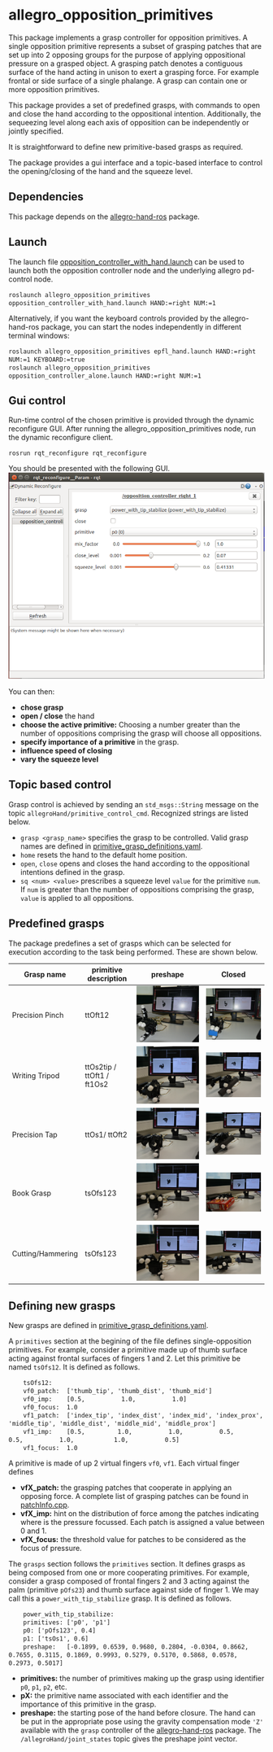 allegro_opposition_primitives
=============================
This package implements a grasp controller for opposition primitives. A single opposition primitive represents a subset of grasping patches that are set up into 2 opposing groups for the purpose of applying oppositional pressure on a grasped object. A grasping patch denotes a contiguous surface of the hand acting in unison to exert a grasping force. For example frontal or side surface of a single phalange. A grasp can contain one or more opposition primitives.

This package provides a set of predefined grasps, with commands to open and close the hand according to the oppositional intention. Additionally, the sequeezing level along each axis of opposition can be independently or jointly specified.

It is straightforward to define new primitive-based grasps as required.

The package provides a gui interface and a topic-based interface to control the opening/closing of the hand and the squeeze level.

Dependencies
------------

This package depends on the [allegro-hand-ros][1] package. 

[1]: https://github.com/felixduvallet/allegro-hand-ros


Launch
------

The launch file [opposition_controller_with_hand.launch](launch/opposition_controller_with_hand.launch) can be used to launch both the opposition controller node and the underlying allegro pd-control node.

	roslaunch allegro_opposition_primitives opposition_controller_with_hand.launch HAND:=right NUM:=1

Alternatively, if you want the keyboard controls provided by the allegro-hand-ros package, you can start the nodes independently in different terminal windows:

	roslaunch allegro_opposition_primitives epfl_hand.launch HAND:=right NUM:=1 KEYBOARD:=true
	roslaunch allegro_opposition_primitives opposition_controller_alone.launch HAND:=right NUM:=1


Gui control
-----------
Run-time control of the chosen primitive is provided through the dynamic reconfigure GUI. After running the allegro_opposition_primitives node, run the dynamic reconfigure client. 

	rosrun rqt_reconfigure rqt_reconfigure 

You should be presented with the following GUI.
![alt tag](img/dyn_reconfig_gui.png)

You can then:
- **chose grasp**
- **open / close** the hand
- **choose the active primitive:** Choosing a number greater than the number of oppositions comprising the grasp will choose all oppositions.
- **specify importance of a primitive** in the grasp.
- **influence speed of closing**
- **vary the squeeze level** 


Topic based control
--------------------
Grasp control is achieved by sending an `std_msgs::String` message on the topic `allegroHand/primitive_control_cmd`. Recognized strings are listed below.
- `grasp <grasp_name>` specifies the grasp to be controlled. Valid grasp names are defined in [primitive_grasp_definitions.yaml](parameters/primitive_grasp_definitions.yaml).
- `home` resets the hand to the default home position. 
- `open`, `close` opens and closes the hand according to the oppositional intentions defined in the grasp.
- `sq <num> <value>` prescribes a squeeze level `value` for the primitive `num`. If `num` is greater than the number of oppositions comprising the grasp, `value` is applied to all oppositions.


Predefined grasps
-----------------
The package predefines a set of grasps which can be selected for execution according to the task being performed. These are shown below.

Grasp name 			| primitive description						|	preshape 										| 		Closed
---------- 			| ---------------------						|   ------											|		------
Precision Pinch 	| ttOft12									| ![alt tag](img/precision_pinch_preshape.JPG)		| ![alt tag](img/precision_pinch_closed.JPG)
Writing Tripod	 	| ttOs2tip / ttOft1 / ft1Os2				| ![alt tag](img/writing_tripod_preshape.JPG)		| ![alt tag](img/writing_tripod_closed.JPG)
Precision Tap	 	| ttOs1/ ttOft2								| ![alt tag](img/precision_tap_preshape.JPG)		| ![alt tag](img/precision_tap_closed.JPG)
Book Grasp	 		| tsOfs123									| ![alt tag](img/book_grasp_preshape.JPG)			| ![alt tag](img/book_grasp_closed.JPG)
Cutting/Hammering	| tsOfs123									| ![alt tag](img/cutting_hammering_preshape.JPG)	| ![alt tag](img/cutting_hammering_closed.JPG)


Defining new grasps
-------------------

New grasps are defined in [primitive_grasp_definitions.yaml](parameters/primitive_grasp_definitions.yaml). 

A `primitives` section at the begining of the file defines single-opposition primitives. For example, consider a primitive made up of thumb surface acting against frontal surfaces of fingers 1 and 2. Let this primitive be named `tsOfs12`. It is defined as follows.

		tsOfs12:
		vf0_patch:  ['thumb_tip', 'thumb_dist', 'thumb_mid']
		vf0_imp:    [0.5,          1.0,          1.0]
		vf0_focus:  1.0
		vf1_patch:  ['index_tip', 'index_dist', 'index_mid', 'index_prox', 'middle_tip', 'middle_dist', 'middle_mid', 'middle_prox']
		vf1_imp:    [0.5,         1.0,          1.0,          0.5,          0.5,          1.0,           1.0,          0.5]
		vf1_focus:  1.0

A primitive is made of up 2 virtual fingers `vf0`, `vf1`. Each virtual finger defines 
- **vfX_patch:** the grasping patches that cooperate in applying an opposing force.  A complete list of grasping patches can be found in [patchInfo.cpp](src/patchInfo.cpp).
- **vfX_imp:** hint on the distribution of force among the patches indicating where is the pressure focussed. Each patch is assigned a value between 0 and 1.
- **vfX_focus:** the threshold value for patches to be considered as the focus of pressure.

The `grasps` section follows the `primitives` section. It defines grasps as being composed from one or more cooperating primitives. For example, consider a grasp composed of frontal fingers 2 and 3 acting against the palm (primitive `pOfs23`) and thumb surface against side of finger 1. We may call this a `power_with_tip_stabilize` grasp. It is defined as follows.

		power_with_tip_stabilize:  
		primitives: ['p0', 'p1']
		p0: ['pOfs123', 0.4]
		p1: ['tsOs1', 0.6]
		preshape:   [-0.1899, 0.6539, 0.9680, 0.2804, -0.0304, 0.8662, 0.7655, 0.3115, 0.1869, 0.9993, 0.5279, 0.5170, 0.5868, 0.0578, 0.2973, 0.5017]

- **primitives:** the number of primitives making up the grasp using identifier `p0`, `p1`, `p2`, etc.
- **pX:** the primitive name associated with each identifier and the importance of this primitive in the grasp.
- **preshape:** the starting pose of the hand before closure. The hand can be put in the appropriate pose using the gravity compensation mode `'Z'` available with the `grasp` controller of the [allegro-hand-ros](https://github.com/felixduvallet/allegro-hand-ros) package. The `/allegroHand/joint_states` topic gives the preshape joint vector.





